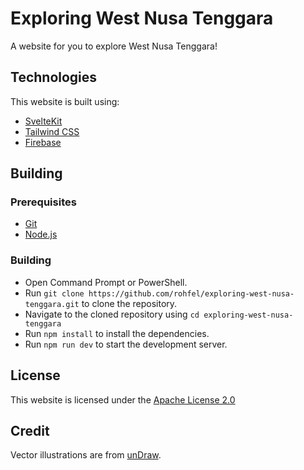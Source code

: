 # Exploring West Nusa Tenggara
A website for you to explore West Nusa Tenggara!

## Technologies
This website is built using:
- [SvelteKit](https://kit.svelte.dev/)
- [Tailwind CSS](https://tailwindcss.com/)
- [Firebase](https://firebase.google.com/)

## Building
### Prerequisites
- [Git](https://git-scm.com/)
- [Node.js](https://nodejs.org/)

### Building
- Open Command Prompt or PowerShell.
- Run `git clone https://github.com/rohfel/exploring-west-nusa-tenggara.git` to clone the repository.
- Navigate to the cloned repository using `cd exploring-west-nusa-tenggara`
- Run `npm install` to install the dependencies.
- Run `npm run dev` to start the development server.

## License
This website is licensed under the [Apache License 2.0](https://opensource.org/licenses/Apache-2.0)

## Credit
Vector illustrations are from [unDraw](https://undraw.co/).